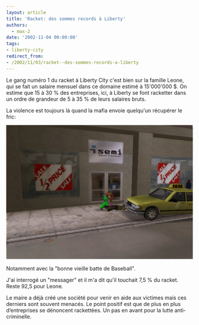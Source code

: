 ```yaml
---
layout: article
title: 'Racket: des sommes records à Liberty'
authors:
  - max-2
date: '2002-11-04 00:00:00'
tags:
- liberty-city
redirect_from:
- /2002/11/03/racket--des-sommes-records-a-liberty
---
```


Le gang numéro 1 du racket à Liberty City c'est bien sur la famille Leone, qui se fait un salaire mensuel dans ce domaine estimé à 15'000'000 $. On estime que 15 à 30 % des entreprises, ici, à Liberty se font racketter dans un ordre de grandeur de 5 à 35 % de leurs salaires bruts.

La violence est toujours là quand la mafia envoie quelqu'un récupérer le fric:

![](/content/images/v1/user20/racket.jpg)

Notamment avec la "bonne vieille batte de Baseball".

J'ai interrogé un "messager" et il m'a dit qu'il touchait 7,5 % du racket. Reste 92,5 pour Leone.

Le maire a déjà créé une société pour venir en aide aux victimes mais ces derniers sont souvent menacés. Le point positif est que de plus en plus d’entreprises se dénoncent rackettées. Un pas en avant pour la lutte anti-criminelle.